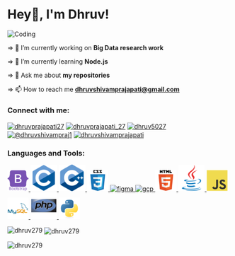 <!DOCTYPE html>
<html lang="en">
<head>
<meta charset="UTF-8">
<meta http-equiv="X-UA-Compatible" content="IE=edge">
<meta name="viewport" content="width=device-width, initial-scale=1.0">
</head>
<body>
<h1 class="title" border="thick double #1093c7">Hey👋, I'm Dhruv!</h1>
<img class="gif"alt="Coding" width="400"
src="https://media3.giphy.com/media/qgQUggAC3Pfv687qPC/giphy.gif?cid=ecf05e47e1fkss8alnvnbo13m3mg7pz3yfoiapj1gorcszq3&rid=giphy.gif&ct=g">
<br>

=> 🔭 I’m currently working on **Big Data research work**

=> 🌱 I’m currently learning **Node.js**

=> 💬 Ask me about **my repositories**

=> 📫 How to reach me **dhruvshivamprajapati@gmail.com**

<h3>Connect with me:</h3>
<p align="left">
<a href="https://linkedin.com/in/dhruvprajapati27" target="blank"><img align="center"
src="https://raw.githubusercontent.com/rahuldkjain/github-profile-readme-generator/master/src/images/icons/Social/linked-in-alt.svg"
alt="dhruvprajapati27" height="40" width="50" /></a>
<a href="https://instagram.com/dhruvprajapati_27" target="blank"><img align="center"
src="https://raw.githubusercontent.com/rahuldkjain/github-profile-readme-generator/master/src/images/icons/Social/instagram.svg"
alt="dhruvprajapati_27" height="40" width="50" /></a>
<a href="https://www.codechef.com/users/dhruv5027" target="blank"><img align="center"
src="https://cdn.jsdelivr.net/npm/simple-icons@3.1.0/icons/codechef.svg" alt="dhruv5027" height="40"
width="50" /></a>
<a href="https://www.hackerrank.com/@dhruvshivampraj1" target="blank"><img align="center"
src="https://raw.githubusercontent.com/rahuldkjain/github-profile-readme-generator/master/src/images/icons/Social/hackerrank.svg"
alt="@dhruvshivampraj1" height="40" width="50" /></a>
<a href="https://auth.geeksforgeeks.org/user/dhruvshivamprajapati" target="blank"><img align="center"
src="https://raw.githubusercontent.com/rahuldkjain/github-profile-readme-generator/master/src/images/icons/Social/geeks-for-geeks.svg"
alt="dhruvshivamprajapati" height="40" width="50" /></a>
</p>
<h3 align="left">Languages and Tools:</h3>
<p align="left"> <a href="https://getbootstrap.com" target="_blank" rel="noreferrer"> <img
src="https://raw.githubusercontent.com/devicons/devicon/master/icons/bootstrap/bootstrap-plain-wordmark.svg"
alt="bootstrap" width="48" height="48" /> </a> 
<a href="https://www.cprogramming.com/" target="_blank"
rel="noreferrer"> <img
src="https://raw.githubusercontent.com/devicons/devicon/master/icons/c/c-original.svg" alt="c"
width="60" height="60" /> </a> <a href="https://www.w3schools.com/cpp/" target="_blank"
rel="noreferrer"> <img
src="https://raw.githubusercontent.com/devicons/devicon/master/icons/cplusplus/cplusplus-original.svg"
alt="cplusplus" width="60" height="60" /> </a> <a href="https://www.w3schools.com/css/" target="_blank"
rel="noreferrer"> <img
src="https://raw.githubusercontent.com/devicons/devicon/master/icons/css3/css3-original-wordmark.svg"
alt="css3" width="48" height="48" /> </a> <a href="https://www.figma.com/" target="_blank"
rel="noreferrer"> <img src="https://www.vectorlogo.zone/logos/figma/figma-icon.svg" alt="figma" width="45"
height="48" /> </a> <a href="https://cloud.google.com" target="_blank" rel="noreferrer"> <img
src="https://www.vectorlogo.zone/logos/google_cloud/google_cloud-icon.svg" alt="gcp" width="48"
height="48" /> </a> <a href="https://www.w3.org/html/" target="_blank" rel="noreferrer"> <img
src="https://raw.githubusercontent.com/devicons/devicon/master/icons/html5/html5-original-wordmark.svg"
alt="html5" width="48" height="48" /> </a> <a href="https://www.java.com" target="_blank"
rel="noreferrer"> <img
src="https://raw.githubusercontent.com/devicons/devicon/master/icons/java/java-original.svg" alt="java"
width="60" height="60" /> </a> <a href="https://developer.mozilla.org/en-US/docs/Web/JavaScript"
target="_blank" rel="noreferrer"> <img
src="https://raw.githubusercontent.com/devicons/devicon/master/icons/javascript/javascript-original.svg"
alt="javascript" width="48" height="48" /> </a> <a href="https://www.mysql.com/" target="_blank"
rel="noreferrer"> <img
src="https://raw.githubusercontent.com/devicons/devicon/master/icons/mysql/mysql-original-wordmark.svg"
alt="mysql" width="48" height="48" /> </a> <a href="https://www.php.net" target="_blank"
rel="noreferrer"> <img
src="https://raw.githubusercontent.com/devicons/devicon/master/icons/php/php-original.svg" alt="php"
width="60" height="60" /> </a> <a href="https://www.python.org" target="_blank" rel="noreferrer"> <img
src="https://raw.githubusercontent.com/devicons/devicon/master/icons/python/python-original.svg"
alt="python" width="48" height="48" /> </a> </p>
<p><img align="left"
src="https://github-readme-stats.vercel.app/api/top-langs?username=dhruv279&show_icons=true&locale=en&layout=compact"
alt="dhruv279" /></p>
<p>&nbsp;<img align="center"
src="https://github-readme-stats.vercel.app/api?username=dhruv279&show_icons=true&locale=en"
alt="dhruv279" /></p>
<p><img align="center" src="https://github-readme-streak-stats.herokuapp.com/?user=dhruv279&" alt="dhruv279" /></p>
</body>
</html>
